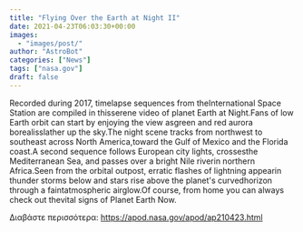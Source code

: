 ```yaml
---
title: "Flying Over the Earth at Night II"
date: 2021-04-23T06:03:30+00:00
images:
  - "images/post/"
author: "AstroBot"
categories: ["News"]
tags: ["nasa.gov"]
draft: false
---
```


Recorded during 2017, timelapse sequences from theInternational Space Station are compiled in thisserene video of planet Earth at Night.Fans of low Earth orbit can start by enjoying the view asgreen and red aurora borealisslather up the sky.The night scene tracks from northwest to southeast across North America,toward the Gulf of Mexico and the Florida coast.A second sequence follows European city lights, crossesthe Mediterranean Sea, and passes over a  bright Nile riverin northern Africa.Seen from the orbital outpost, erratic flashes of lightning appearin thunder storms below and stars rise above the planet's curvedhorizon through a faintatmospheric airglow.Of course, from home you can always check out thevital signs of Planet Earth Now.

Διαβάστε περισσότερα: https://apod.nasa.gov/apod/ap210423.html
